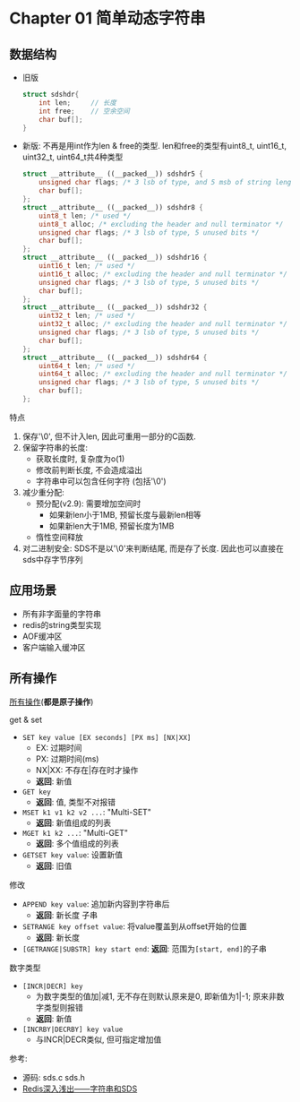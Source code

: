 # Chapter 01 简单动态字符串

## 数据结构


- 旧版   
    ```c++
    struct sdshdr{
        int len;     // 长度
        int free;    // 空余空间
        char buf[];
    }
    ```
- 新版: 不再是用int作为len & free的类型. len和free的类型有uint8_t, uint16_t, uint32_t, uint64_t共4种类型
    ```c++
    struct __attribute__ ((__packed__)) sdshdr5 {
        unsigned char flags; /* 3 lsb of type, and 5 msb of string length */
        char buf[];
    };
    struct __attribute__ ((__packed__)) sdshdr8 {
        uint8_t len; /* used */
        uint8_t alloc; /* excluding the header and null terminator */
        unsigned char flags; /* 3 lsb of type, 5 unused bits */
        char buf[];
    };
    struct __attribute__ ((__packed__)) sdshdr16 {
        uint16_t len; /* used */
        uint16_t alloc; /* excluding the header and null terminator */
        unsigned char flags; /* 3 lsb of type, 5 unused bits */
        char buf[];
    };
    struct __attribute__ ((__packed__)) sdshdr32 {
        uint32_t len; /* used */
        uint32_t alloc; /* excluding the header and null terminator */
        unsigned char flags; /* 3 lsb of type, 5 unused bits */
        char buf[];
    };
    struct __attribute__ ((__packed__)) sdshdr64 {
        uint64_t len; /* used */
        uint64_t alloc; /* excluding the header and null terminator */
        unsigned char flags; /* 3 lsb of type, 5 unused bits */
        char buf[];
    };
    ```

特点
1. 保存'\0', 但不计入len, 因此可重用一部分的C函数.
2. 保留字符串的长度:
    - 获取长度时, 复杂度为o(1)
    - 修改前判断长度, 不会造成溢出
    - 字符串中可以包含任何字符 (包括'\0') 
3. 减少重分配:
    - 预分配(v2.9): 需要增加空间时
        - 如果新len小于1MB, 预留长度与最新len相等
        - 如果新len大于1MB, 预留长度为1MB
    - 惰性空间释放
4. 对二进制安全: SDS不是以'\0'来判断结尾, 而是存了长度. 因此也可以直接在sds中存字节序列

## 应用场景
- 所有非字面量的字符串
- redis的string类型实现
- AOF缓冲区
- 客户端输入缓冲区


## 所有操作

[所有操作](http://redisdoc.com/string/index.html)(**都是原子操作**)


get & set
- `SET key value [EX seconds] [PX ms] [NX|XX]`
    - EX: 过期时间
    - PX: 过期时间(ms)
    - NX|XX: 不存在|存在时才操作
    - **返回**: 新值
- `GET key`
    - **返回**: 值, 类型不对报错
- `MSET k1 v1 k2 v2 ...`: "Multi-SET"
    - **返回**: 新值组成的列表
- `MGET k1 k2 ...`: "Multi-GET"
    - **返回**: 多个值组成的列表
- `GETSET key value`: 设置新值
    - **返回**: 旧值

修改
- `APPEND key value`: 追加新内容到字符串后
    - **返回**: 新长度
子串
- `SETRANGE key offset value`: 将value覆盖到从offset开始的位置
    - **返回**: 新长度
- `[GETRANGE|SUBSTR] key start end`: **返回**: 范围为`[start, end]`的子串


数字类型
- `[INCR|DECR] key`
    - 为数字类型的值加|减1, 无不存在则默认原来是0, 即新值为1|-1; 原来非数字类型则报错
    - **返回**: 新值
- `[INCRBY|DECRBY] key value`
    - 与INCR|DECR类似, 但可指定增加值

参考:
- 源码: sds.c sds.h
- [Redis深入浅出——字符串和SDS](https://blog.csdn.net/qq193423571/article/details/81637075)

